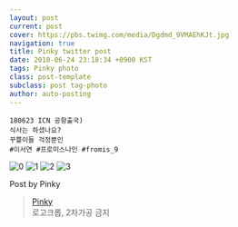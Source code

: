 ```yaml
---
layout: post
current: post
cover: https://pbs.twimg.com/media/Dgdmd_9VMAEhKJt.jpg
navigation: true
title: Pinky twitter post
date: 2018-06-24 23:18:34 +0900 KST
tags: Pinky photo
class: post-template
subclass: post tag-photo
author: auto-posting
---
```


```  
180623 ICN 공항출국)  
식사는 하셨나요?  
꾸쁠이들 걱정뿐인   
#이서연 #프로미스나인 #fromis_9  

```

![0](https://pbs.twimg.com/media/DgdmcqpVMAEAbDJ.jpg)
![1](https://pbs.twimg.com/media/DgdmdGgVQAANS0N.jpg)
![2](https://pbs.twimg.com/media/DgdmdiwUcAQa9_A.jpg)
![3](https://pbs.twimg.com/media/Dgdmd_9VMAEhKJt.jpg)


Post by Pinky

> [Pinky](https://twitter.com/pinkypic7)  
  로고크롭, 2차가공 금지